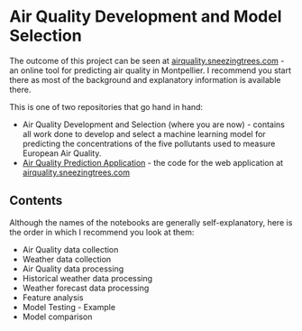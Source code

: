 # Air Quality Development and Model Selection

The outcome of this project can be seen at [airquality.sneezingtrees.com](http://airquality.sneezingtrees.com) -
an online tool for predicting air quality in Montpellier. I recommend you start there as most of the background and explanatory information is available there.

This is one of two repositories that go hand in hand:
- Air Quality Development and Selection (where you are now) - contains all work done to develop and select a machine learning model for predicting the concentrations of the five pollutants used to measure European Air Quality.
- [Air Quality Prediction Application](https://github.com/jlad26/air-quality-prediction) - the code for the web application at [airquality.sneezingtrees.com](http://airquality.sneezingtrees.com)

## Contents

Although the names of the notebooks are generally self-explanatory, here is the order in which I recommend you look at them:
- Air Quality data collection
- Weather data collection
- Air Quality data processing
- Historical weather data processing
- Weather forecast data processing
- Feature analysis
- Model Testing - Example
- Model comparison